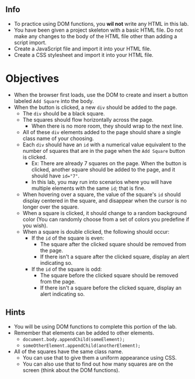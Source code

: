 ## Info

* To practice using DOM functions, you **wil not** write any HTML in this lab.
* You have been given a project skeleton with a basic HTML file. Do not make any changes to the body of the HTML file other than adding a script import.
* Create a JavaScript file and import it into your HTML file.
* Create a CSS stylesheet and import it into your HTML file.

# Objectives

* When the browser first loads, use the DOM to create and insert a button labeled `Add Square` into the body.
* When the button is clicked, a new `div` should be added to the page.
  * The `div` should be a black square.
  * The squares should flow horizontally across the page.
    * When there is no more room, they should wrap to the next line.
  * All of these `div` elements added to the page should share a single class name of your choosing.
  * Each `div` should have an `id` with a numerical value equivalent to the number of squares that are in the page when the `Add Square` button is clicked.
    * Ex: There are already 7 squares on the page. When the button is clicked, another square should be added to the page, and it should have `id="7"`.
    * In this lab, you may run into scenarios where you will have multiple elements with the same `id`; that is fine.
  * When hovering over a square, the value of the square's `id` should display centered in the square, and disappear when the cursor is no longer over the square.
  * When a square is clicked, it should change to a random background color (You can randomly choose from a set of colors you predefine if you wish).
  * When a square is double clicked, the following should occur:
    * If the `id` of the square is even:
      * The square after the clicked square should be removed from the page.
      * If there isn't a square after the clicked square, display an alert indicating so.
    * If the `id` of the square is odd:
      * The square before the clicked square should be removed from the page.
      * If there isn't a square before the clicked square, display an alert indicating so.

## Hints

* You will be using DOM functions to complete this portion of the lab.
* Remember that elements can be added to other elements.
  * `document.body.appendChild(someElement);`
  * `someOtherElement.appendChild(anotherElement);`
* All of the squares have the same class name.
  * You can use that to give them a uniform appearance using CSS.
  * You can also use that to find out how many squares are on the screen (think about the DOM functions).
